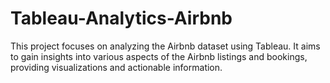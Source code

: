 # Tableau-Analytics-Airbnb
This project focuses on analyzing the Airbnb dataset using Tableau. It aims to gain insights into various aspects of the Airbnb listings and bookings, providing visualizations and actionable information.
